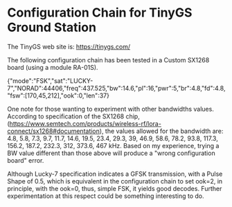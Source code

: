 # Configuration Chain for TinyGS Ground Station 

The TinyGS web site is: https://tinygs.com/

The following configuration chain has been tested in a Custom SX1268 board (using a module RA-01S).

{"mode":"FSK","sat":"LUCKY-7","NORAD":44406,"freq":437.525,"bw":14.6,"pl":16,"pwr":5,"br":4.8,"fd":4.8,"fsw":[170,45,212],"ook":0,"len":37}

One note for those wanting to experiment with other bandwidths values. According to specification of the SX1268 chip, (https://www.semtech.com/products/wireless-rf/lora-connect/sx1268#documentation), the values allowed for the bandwidth are: 4.8, 5.8, 7.3, 9.7, 11.7, 14.6, 19.5, 23.4, 29.3, 39, 46.9, 58.6, 78.2, 93.8, 117.3, 156.2, 187.2, 232.3, 312, 373.6, 467 kHz. Based on my experience, trying a BW value different than those above will produce a "wrong configuration board" error.

Although Lucky-7 specification indicates a GFSK transmission, with a Pulse Shape of 0.5, which is equivalent in the configuration chain to set ook=2, in principle, with the ook=0, thus, simple FSK, it yields good decodes. Further experimentation at this respect could be something interesting to do.
